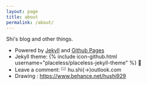 ```yaml
---
layout: page
title: about
permalink: /about/
---
```


Shi's blog and other things. 

- Powered by [Jekyll](http://jekyllrb.com/) and [Github Pages](https://pages.github.com)
- Jekyll theme: {% include icon-github.html username="placeless/placeless-jekyll-theme" %} 🤗
- Leave a comment: <span class="icon"><svg height="16" fill="#828282" viewBox="0 0 16 16" width="14"><path d="M0 4v8c0 .55.45 1 1 1h12c.55 0 1-.45 1-1V4c0-.55-.45-1-1-1H1c-.55 0-1 .45-1 1zm13 0L7 9 1 4h12zM1 5.5l4 3-4 3v-6zM2 12l3.5-3L7 10.5 8.5 9l3.5 3H2zm11-.5l-4-3 4-3v6z"></path></svg></span> hu.shi(->)outlook.com
- Drawing : https://www.behance.net/hushi929

